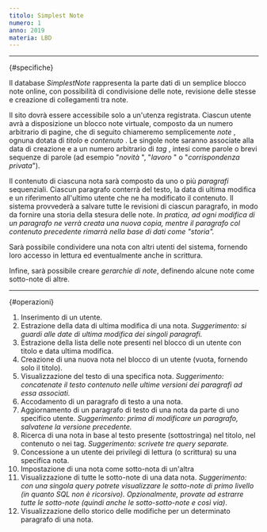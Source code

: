 ```yaml
---
titolo: Simplest Note
numero: 1
anno: 2019
materia: LBD
---
```


-------
{#specifiche}

Il database *SimplestNote* rappresenta la parte dati di
un semplice blocco note online, con possibilità di condivisione delle note,
revisione delle stesse e creazione di collegamenti tra note.

Il sito dovrà essere accessibile solo a un'utenza
registrata. Ciascun utente avrà a disposizione un blocco note virtuale,
composto da un numero arbitrario di pagine, che di seguito chiameremo
semplicemente *note* , ognuna dotata di *titolo* e *contenuto* .
Le singole note saranno associate alla data di creazione e a un numero
arbitrario di *tag* , intesi come parole o brevi sequenze di parole (ad
esempio "*novità* ", "*lavoro* " o "*corrispondenza privata*").

Il contenuto di ciascuna nota sarà composto da uno o più *paragrafi*
sequenziali. Ciascun paragrafo conterrà del testo, la data di ultima modifica e
un riferimento all'ultimo utente che ne ha modificato il contenuto. Il sistema
provvederà a salvare tutte le revisioni di ciascun paragrafo, in modo da
fornire una storia della stesura delle note. *In pratica, ad ogni modifica di
un paragrafo ne verrà creata una nuova copia, mentre il paragrafo col contenuto
precedente rimarrà nella base di dati come "storia".*

Sarà possibile condividere una nota con altri utenti del
sistema, fornendo loro accesso in lettura ed eventualmente anche in scrittura.

Infine, sarà possibile creare *gerarchie di note*,
definendo alcune note come sotto-note di altre.

-------
{#operazioni}


1. Inserimento di un utente.
2. Estrazione della data di ultima modifica di una nota. *Suggerimento:
si guardi alle date di ultima modifica dei singoli paragrafi.*
3. Estrazione della lista delle note presenti nel blocco di un utente con titolo
e data ultima modifica.
4. Creazione di una nuova nota nel blocco di un utente (vuota, fornendo
solo il titolo).
5. Visualizzazione del testo di una specifica nota. *Suggerimento:
concatenate il testo contenuto nelle ultime versioni dei paragrafi ad essa
associati.*
6. Accodamento di un paragrafo di testo a una nota.
7. Aggiornamento di un paragrafo di testo di una nota da parte di uno
specifico utente. *Suggerimento: prima di modificare un paragrafo, salvatene
la versione precedente.*
8. Ricerca di una nota in base al testo presente (sottostringa) nel titolo,
nel contenuto o nei tag. *Suggerimento: scrivete tre query separate.*
9. Concessione a un utente dei privilegi di lettura (o scrittura) su una
specifica nota.
10. Impostazione di una nota come sotto-nota di un'altra
11. Visualizzazione di tutte le sotto-note di una data nota. *Suggerimento:
con una singola query potrete visualizzare le sotto-note di primo livello (in
quanto SQL non è ricorsivo).* *Opzionalmente, provate ad estrarre tutte le
sotto-note (quindi anche le sotto-sotto-note e così via)*.
12. Visualizzazione dello storico delle modifiche per un determinato
paragrafo di una nota.

